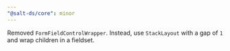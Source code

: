 ```yaml
---
"@salt-ds/core": minor
---
```


Removed `FormFieldControlWrapper`. Instead, use `StackLayout` with a gap of `1` and wrap children in a fieldset.
